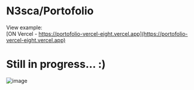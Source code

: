 # N3sca/Portofolio

View example:
<br />
[ON Vercel - https://portofolio-vercel-eight.vercel.app](https://portofolio-vercel-eight.vercel.app)

# Still in progress... :)
![image](https://github.com/N3sca/Portofolio/assets/62601767/406c41dc-60ff-4008-985d-359ccf24d3ea)
